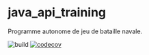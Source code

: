 # java_api_training
Programme autonome de jeu de bataille navale.

![build](https://github.com/Mdetorquat/java_api_training/actions/workflows/build.yml/badge.svg)
[![codecov](https://codecov.io/gh/Mdetorquat/java_api_training/branch/main/graph/badge.svg?token=AYMZ6D8TK4)](https://codecov.io/gh/Mdetorquat/java_api_training)
